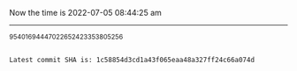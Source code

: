Now the time is 2022-07-05 08:44:25 am

---

<small>95401694447022652423353805256</small>

```txt

Latest commit SHA is: 1c58854d3cd1a43f065eaa48a327ff24c66a074d
```
